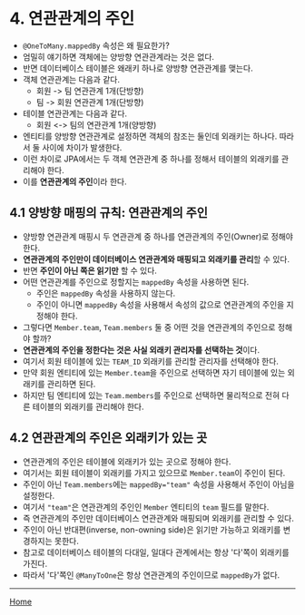 # 4. 연관관계의 주인

- `@OneToMany.mappedBy` 속성은 왜 필요한가?
- 엄밀히 얘기하면 객체에는 양방향 연관관계라는 것은 없다.
- 반면 데이터베이스 테이블은 왜래키 하나로 양방향 연관관계를 맺는다.
- 객체 연관관계는 다음과 같다.
    - 회원 -> 팀 연관관계 1개(단방향)
    - 팀 -> 회원 연관관계 1개(단방향)
- 테이블 연관관계는 다음과 같다.
    - 회원 <-> 팀의 연관관계 1개(양방향)
- 엔티티를 양방향 연관관계로 설정하면 객체의 참조는 둘인데 외래키는 하나다. 따라서 둘 사이에 차이가 발생한다.
- 이런 차이로 JPA에서는 두 객체 연관관계 중 하나를 정해서 테이블의 외래키를 관리해야 한다.
- 이를 **연관관계의 주인**이라 한다.


## 4.1 양방향 매핑의 규칙: 연관관계의 주인

- 양방향 연관관계 매핑시 두 연관관계 중 하나를 연관관계의 주인(Owner)로 정해야 한다.
- **연관관계의 주인만이 데이터베이스 연관관계와 매핑되고 외래키를 관리**할 수 있다.
- 반면 **주인이 아닌 쪽은 읽기만** 할 수 있다.
- 어떤 연관관계를 주인으로 정할지는 `mappedBy` 속성을 사용하면 된다.
    - 주인은 `mappedBy` 속성을 사용하지 않는다.
    - 주인이 아니면 `mappedBy` 속성을 사용해서 속성의 값으로 연관관계의 주인을 지정해야 한다.
- 그렇다면 `Member.team`, `Team.members` 둘 중 어떤 것을 연관관계의 주인으로 정해야 할까?
- **연관관계의 주인을 정한다는 것은 사실 외래키 관리자를 선택하는 것**이다.
- 여기서 회원 테이블에 있는 `TEAM_ID` 외래키를 관리할 관리자를 선택해야 한다.
- 만약 회원 엔티티에 있는 `Member.team`을 주인으로 선택하면 자기 테이블에 있는 외래키를 관리하면 된다.
- 하지만 팀 엔티티에 있는 `Team.members`를 주인으로 선택하면 물리적으로 전혀 다른 테이블의 외래키를 관리해야 한다.


## 4.2 연관관계의 주인은 외래키가 있는 곳

- 연관관계의 주인은 테이블에 외래키가 있는 곳으로 정해야 한다.
- 여기서는 회원 테이블이 외래키를 가지고 있으므로 `Member.team`이 주인이 된다.
- 주인이 아닌 `Team.members`에는 `mappedBy="team"` 속성을 사용해서 주인이 아님을 설정한다.
- 여기서 `"team"`은 연관관계의 주인인 `Member` 엔티티의 `team` 필드를 말한다.
- 즉 연관관계의 주인만 데이터베이스 연관관계와 매핑되며 외래키를 관리할 수 있다.
- 주인이 아닌 반대편(inverse, non-owning side)은 읽기만 가능하고 외래키를 변경하지는 못한다.
- 참고로 데이터베이스 테이블의 다대일, 일대다 관계에서는 항상 '다'쪽이 외래키를 가진다.
- 따라서 '다'쪽인 `@ManyToOne`은 항상 연관관계의 주인이므로 `mappedBy`가 없다.

-----
[Home](./index.md)
